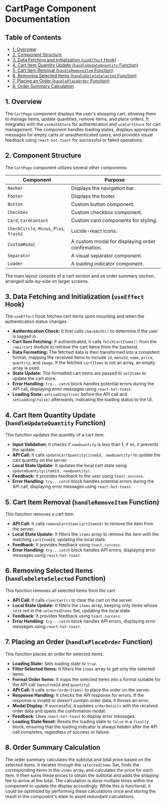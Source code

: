 # CartPage Component Documentation

## Table of Contents

* [1. Overview](#1-overview)
* [2. Component Structure](#2-component-structure)
* [3. Data Fetching and Initialization (`useEffect` Hook)](#3-data-fetching-and-initialization-useeffect-hook)
* [4. Cart Item Quantity Update (`handleUpdateQuantity` Function)](#4-cart-item-quantity-update-handleupdatequantity-function)
* [5. Cart Item Removal (`handleRemoveItem` Function)](#5-cart-item-removal-handleremoveitem-function)
* [6. Removing Selected Items (`handleDeleteSelected` Function)](#6-removing-selected-items-handledeleteselected-function)
* [7. Placing an Order (`handlePlaceOrder` Function)](#7-placing-an-order-handleplaceorder-function)
* [8. Order Summary Calculation](#8-order-summary-calculation)


## 1. Overview

The `CartPage` component displays the user's shopping cart, allowing them to manage items, update quantities, remove items, and place orders.  It integrates with the `useAuthStore` for authentication and `useCartStore` for cart management.  The component handles loading states, displays appropriate messages for empty carts or unauthenticated users, and provides visual feedback using `react-hot-toast` for successful or failed operations.


## 2. Component Structure

The `CartPage` component utilizes several other components:

| Component          | Purpose                                         |
|----------------------|-------------------------------------------------|
| `Navbar`            | Displays the navigation bar.                     |
| `Footer`            | Displays the footer.                           |
| `Button`            | Custom button component.                         |
| `Checkbox`          | Custom checkbox component.                       |
| `Card`, `CardContent` | Custom card components for styling.              |
| `CheckCircle`, `Minus`, `Plus`, `Trash2` | Lucide-react icons.                         |
| `CustomModal`       | A custom modal for displaying order confirmation. |
| `Separator`         | A visual separator component.                   |
| `Loader`            | A loading indicator component.                   |


The main layout consists of a cart section and an order summary section, arranged side-by-side on larger screens.


## 3. Data Fetching and Initialization (`useEffect` Hook)

The `useEffect` hook fetches cart items upon mounting and when the authentication status changes.

* **Authentication Check:** It first calls `checkAuth()` to determine if the user is logged in.
* **Cart Item Fetching:** If authenticated, it calls `fetchCartItems()` from the `/api/cart` module to retrieve the cart items from the backend.
* **Data Formatting:** The fetched data is then transformed into a consistent format, mapping the received items to include `id`, `menuId`, `name`, `price`, `quantity`, and `image`.  If the fetched `cartItems` is not an array, an empty array is used.
* **State Update:** The formatted cart items are passed to `setItems` to update the cart store.
* **Error Handling:**  `try...catch` block handles potential errors during the API call, displaying error messages using `react-hot-toast`.
* **Loading State:** `setLoading(true)` before the API call and `setLoading(false)` afterwards, indicating the loading status to the UI.


## 4. Cart Item Quantity Update (`handleUpdateQuantity` Function)

This function updates the quantity of a cart item.

* **Input Validation:** It checks if `newQuantity` is less than 1; if so, it prevents the update.
* **API Call:** It calls `updateCartQuantity(itemId, newQuantity)` to update the cart quantity on the server.
* **Local State Update:** It updates the local cart state using `updateQuantity(itemId, newQuantity)`.
* **Feedback:** It provides feedback to the user using `toast.success`.
* **Error Handling:** `try...catch` block handles potential errors during the API call, displaying error messages using `react-hot-toast`.


## 5. Cart Item Removal (`handleRemoveItem` Function)

This function removes a cart item.

* **API Call:** It calls `removeCartItem(cartItemId)` to remove the item from the server.
* **Local State Update:**  It filters the `items` array to remove the item with the matching `cartItemId`, updating the local state.
* **Feedback:** It provides feedback using `toast.success`.
* **Error Handling:**  `try...catch` block handles API errors, displaying error messages using `react-hot-toast`.


## 6. Removing Selected Items (`handleDeleteSelected` Function)

This function removes all selected items from the cart.

* **API Call:** It calls `clearCart()` to clear the cart on the server.
* **Local State Update:** It filters the `items` array, keeping only items whose `id` is not in the `selectedItems` Set, updating the local state.
* **Feedback:** It provides feedback using `toast.success`.
* **Error Handling:** `try...catch` block handles API errors, displaying error messages using `react-hot-toast`.


## 7. Placing an Order (`handlePlaceOrder` Function)

This function places an order for selected items.

* **Loading State:** Sets loading state to `true`.
* **Filter Selected Items:** It filters the `items` array to get only the selected items.
* **Format Order Items:** It maps the selected items into a format suitable for the API call (`menuItemId` and `quantity`).
* **API Call:** It calls `order(orderItems)` to place the order on the server.
* **Response Handling:** It checks the API response for errors.  If the response is invalid or doesn't contain order data, it throws an error.
* **Modal Display:** If successful, it updates `orderDetails` with the received order data and opens the confirmation modal.
* **Feedback:**  Uses `react-hot-toast` to display error messages.
* **Loading State Reset:**  Resets the loading state to `false` in a `finally` block, ensuring that the loading indicator is always hidden after the API call completes, regardless of success or failure.


## 8. Order Summary Calculation

The order summary calculates the subtotal and total price based on the selected items.  It iterates through the `selectedItems` Set, finds the corresponding items in the `items` array, and calculates the price for each item.  It then sums these prices to obtain the subtotal and adds the shipping fee to arrive at the total.  The calculation is done multiple times within the component to update the display accordingly.  While this is functional, it could be optimized by performing these calculations once and storing the result in the component's state to avoid redundant calculations.

